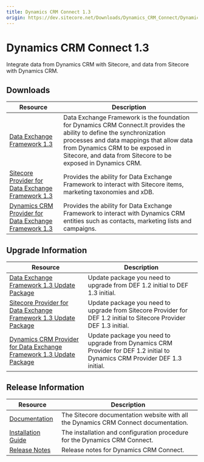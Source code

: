 ```yaml
---
title: Dynamics CRM Connect 1.3
origin: https://dev.sitecore.net/Downloads/Dynamics_CRM_Connect/Dynamics_CRM_Connect_1/Dynamics_CRM_Connect_1_3.aspx
---
```


# Dynamics CRM Connect 1.3

Integrate data from Dynamics CRM with Sitecore, and data from Sitecore with Dynamics CRM.

## Downloads

 | Resource | Description |
 | --- | --- |
 | [Data Exchange Framework 1.3](https://sitecoredev.azureedge.net/~/media/5CB37B68AB80489B99DB950B9EBC52E0.ashx?date=20170210T214859) | Data Exchange Framework is the foundation for Dynamics CRM Connect.It provides the ability to define the synchronization processes and data mappings that allow data from Dynamics CRM to be exposed in Sitecore, and data from Sitecore to be exposed in Dynamics CRM. |
 | [Sitecore Provider for Data Exchange Framework 1.3](https://sitecoredev.azureedge.net/~/media/6B2980305B6E430195AE7BCF29AD5725.ashx?date=20170210T214900) | Provides the ability for Data Exchange Framework to interact with Sitecore items, marketing taxonomies and xDB. |
 | [Dynamics CRM Provider for Data Exchange Framework 1.3](https://sitecoredev.azureedge.net/~/media/F6A82DAE361B45E7BA72FCF4C02CA323.ashx?date=20170210T214859) | Provides the ability for Data Exchange Framework to interact with Dynamics CRM entities such as contacts, marketing lists and campaigns. |

## Upgrade Information

 | Resource | Description |
 | --- | --- |
 | [Data Exchange Framework 1.3 Update Package](https://sitecoredev.azureedge.net/~/media/E3360552665F48D79AC713844321E76A.ashx?date=20170210T214858) | Update package you need to upgrade from DEF 1.2 initial to DEF 1.3 initial. |
 | [Sitecore Provider for Data Exchange Framework 1.3 Update Package](https://sitecoredev.azureedge.net/~/media/C9235F736FC84099BD54016E5A491375.ashx?date=20170210T214900) | Update package you need to upgrade from Sitecore Provider for DEF 1.2 initial to Sitecore Provider DEF 1.3 initial. |
 | [Dynamics CRM Provider for Data Exchange Framework 1.3 Update Package](https://sitecoredev.azureedge.net/~/media/3F312C0DEEB14E31BEB5FA75699E8954.ashx?date=20170210T214859) | Update package you need to upgrade from Dynamics CRM Provider for DEF 1.2 initial to Dynamics CRM Provider DEF 1.3 initial. |

## Release Information

 | Resource | Description |
 | --- | --- |
 | [Documentation](https://doc.sitecore.com/developers/82/connectors/index.html) | The Sitecore documentation website with all the Dynamics CRM Connect documentation. |
 | [Installation Guide](https://sitecoredev.azureedge.net/~/media/7DE46044AA044C5E8C9ACBD6508E6649.ashx?date=20190219T101115) | The installation and configuration procedure for the Dynamics CRM Connect. |
 | [Release Notes](/downloads/Dynamics%20CRM%20Connect/Dynamics%20CRM%20Connect%201/Dynamics%20CRM%20Connect%201%203/Release%20Notes) | Release notes for Dynamics CRM Connect. |